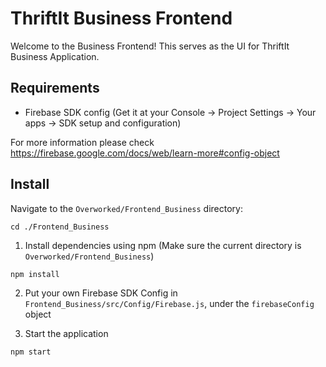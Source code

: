 # ThriftIt Business Frontend
Welcome to the Business Frontend! This serves as the UI for ThriftIt Business Application.

## Requirements
- Firebase SDK config (Get it at your Console -> Project Settings -> Your apps -> SDK setup and configuration)

For more information please check https://firebase.google.com/docs/web/learn-more#config-object

## Install
Navigate to the `Overworked/Frontend_Business` directory:

`cd ./Frontend_Business`

1. Install dependencies using npm (Make sure the current directory is `Overworked/Frontend_Business`)

`npm install`

2. Put your own Firebase SDK Config in `Frontend_Business/src/Config/Firebase.js`, under the `firebaseConfig` object

3. Start the application

`npm start`
